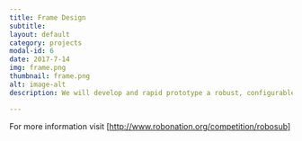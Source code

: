 ```yaml
---
title: Frame Design
subtitle:
layout: default
category: projects
modal-id: 6
date: 2017-7-14
img: frame.png
thumbnail: frame.png 
alt: image-alt
description: We will develop and rapid prototype a robust, configurable frame to act as our system's test platform. By focusing on creating a simple yet reliable frame, we will expedite the process of integrating and testing electromechanical and electronic sub-systems.

---
```


For more information visit [http://www.robonation.org/competition/robosub]
